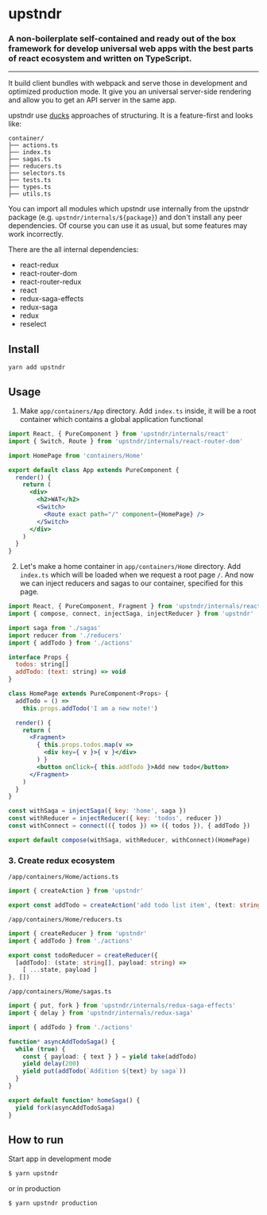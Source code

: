 # upstndr
### A non-boilerplate self-contained and ready out of the box framework for develop universal web apps with the best parts of react ecosystem and written on TypeScript.
---
It build client bundles with webpack and serve those in development and optimized production mode. It give you an universal server-side rendering and allow you to get an API server in the same app.

upstndr use [ducks](https://medium.freecodecamp.org/scaling-your-redux-app-with-ducks-6115955638be) approaches of structuring. It is a feature-first and looks like:
```
container/
├── actions.ts
├── index.ts
├── sagas.ts
├── reducers.ts
├── selectors.ts
├── tests.ts
├── types.ts
├── utils.ts
```

You can import all modules which upstndr use internally from the upstndr package (e.g. `upstndr/internals/${package}`) and don't install any peer dependencies. Of course you can use it as usual, but some features may work incorrectly.

There are the all internal dependencies:
- react-redux
- react-router-dom
- react-router-redux
- react
- redux-saga-effects
- redux-saga
- redux
- reselect

## Install
```
yarn add upstndr
```

## Usage

1. Make `app/containers/App` directory. Add `index.ts` inside, it will be a root container which contains a global application functional

```jsx
import React, { PureComponent } from 'upstndr/internals/react'
import { Switch, Route } from 'upstndr/internals/react-router-dom'

import HomePage from 'containers/Home'

export default class App extends PureComponent {
  render() {
    return (
      <div>
        <h2>WAT</h2>
        <Switch>
          <Route exact path="/" component={HomePage} />
        </Switch>
      </div>
    )
  }
}

```

2. Let's make a home container in `app/containers/Home` directory. Add `index.ts` which will be loaded when we request a root page `/`. And now we can inject reducers and sagas to our container, specified for this page.

``` jsx
import React, { PureComponent, Fragment } from 'upstndr/internals/react'
import { compose, connect, injectSaga, injectReducer } from 'upstndr'

import saga from './sagas'
import reducer from './reducers'
import { addTodo } from './actions'

interface Props {
  todos: string[]
  addTodo: (text: string) => void
}

class HomePage extends PureComponent<Props> {
  addTodo = () =>
    this.props.addTodo('I am a new note!')

  render() {
    return (
      <Fragment>
        { this.props.todos.map(v =>
          <div key={ v }>{ v }</div>
        ) }
        <button onClick={ this.addTodo }>Add new todo</button>
      </Fragment>
    )
  }
}

const withSaga = injectSaga({ key: 'home', saga })
const withReducer = injectReducer({ key: 'todos', reducer })
const withConnect = connect(({ todos }) => ({ todos }), { addTodo })

export default compose(withSaga, withReducer, withConnect)(HomePage)
```

### 3. Create redux ecosystem

`/app/containers/Home/actions.ts`
``` typescript
import { createAction } from 'upstndr'

export const addTodo = createAction('add todo list item', (text: string) => text)
```

`/app/containers/Home/reducers.ts`
``` typescript
import { createReducer } from 'upstndr'
import { addTodo } from './actions'

export const todoReducer = createReducer({
  [addTodo]: (state: string[], payload: string) =>
    [ ...state, payload ]
}, [])
```

`/app/containers/Home/sagas.ts`
``` typescript
import { put, fork } from 'upstndr/internals/redux-saga-effects'
import { delay } from 'upstndr/internals/redux-saga'

import { addTodo } from './actions'

function* asyncAddTodoSaga() {
  while (true) {
    const { payload: { text } } = yield take(addTodo)
    yield delay(200)
    yield put(addTodo(`Addition ${text} by saga`))
  }
}

export default function* homeSaga() {
  yield fork(asyncAddTodoSaga)
}
```

## How to run

Start app in development mode
``` bash
$ yarn upstndr
```
or in production
``` bash
$ yarn upstndr production
```